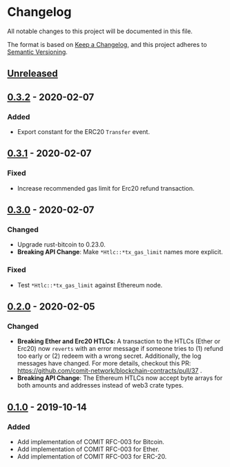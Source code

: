 # Changelog
All notable changes to this project will be documented in this file.

The format is based on [Keep a Changelog](https://keepachangelog.com/en/1.0.0/),
and this project adheres to [Semantic Versioning](https://semver.org/spec/v2.0.0.html).

## [Unreleased]

## [0.3.2] - 2020-02-07

### Added
- Export constant for the ERC20 `Transfer` event.

## [0.3.1] - 2020-02-07

### Fixed
- Increase recommended gas limit for Erc20 refund transaction.

## [0.3.0] - 2020-02-07

### Changed
- Upgrade rust-bitcoin to 0.23.0.
- **Breaking API Change**: Make `*Htlc::*tx_gas_limit` names more explicit.

### Fixed
- Test `*Htlc::*tx_gas_limit` against Ethereum node.

## [0.2.0] - 2020-02-05

### Changed
- **Breaking Ether and Erc20 HTLCs:** A transaction to the HTLCs (Ether or Erc20) now `reverts` with an error message if someone tries to (1) refund too early or (2) redeem with a wrong secret. Additionally, the log messages have changed. For more details, checkout this PR: https://github.com/comit-network/blockchain-contracts/pull/37 .
- **Breaking API Change**: The Ethereum HTLCs now accept byte arrays for both amounts and addresses instead of web3 crate types.

## [0.1.0] - 2019-10-14
### Added
- Add implementation of COMIT RFC-003 for Bitcoin.
- Add implementation of COMIT RFC-003 for Ether.
- Add implementation of COMIT RFC-003 for ERC-20.

[Unreleased]: https://github.com/coblox/blockchain-contracts/compare/0.3.2...HEAD
[0.3.2]: https://github.com/coblox/blockchain-contracts/compare/0.3.1...0.3.2
[0.3.1]: https://github.com/coblox/blockchain-contracts/compare/0.3.0...0.3.1
[0.3.0]: https://github.com/coblox/blockchain-contracts/compare/0.2.0...0.3.0
[0.2.0]: https://github.com/coblox/blockchain-contracts/compare/0.1.0...0.2.0
[0.1.0]: https://github.com/coblox/blockchain-contracts/compare/ab341e430ca514576ac9ca553a35ba339f293cc3...0.1.0
